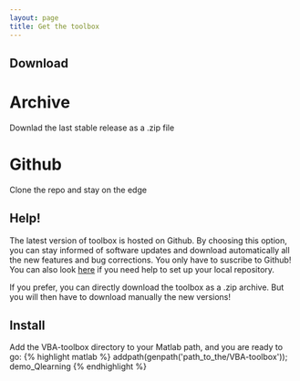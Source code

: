 ```yaml
---
layout: page
title: Get the toolbox
---
```


<h2>Download</h2>

<div class="download-option">
        <div class="button">
            <a class="fa fa-archive fa-5x" href="https://github.com/MBB-team/VBA-toolbox/archive/master.zip"></a>
        </div>
        <div class="description">
        <h1>Archive</h1>
        <p>Downlad the last stable release as a .zip file</p>
        </div>
</div>

<div class="download-option">
        <div class="button">
            <a class="fa fa-github-alt fa-5x" href="https://github.com/MBB-team/VBA-toolbox"></a>
        </div>
        <div class="description">
        <h1>Github</h1>
        <p>Clone the repo and stay on the edge</p>
        </div>
</div>

<h2>Help!</h2>
<p>The latest version of toolbox is hosted on Github.
   By choosing this option, you can stay informed of software updates and download automatically all the new features and bug corrections.
   You only have to suscribe to Github! You can also look <a href="https://help.github.com/articles/set-up-git/">here</a> if you need help to set up
   your local repository.
</p>
<p>
    If you prefer, you can directly download the toolbox as a .zip archive. But you will then have to download manually the new versions!
</p>

<h2>Install</h2>

<p> Add the VBA-toolbox directory to your Matlab path, and you are ready to go:
{% highlight matlab %}
addpath(genpath('path_to_the/VBA-toolbox'));
 demo_Qlearning
{% endhighlight %}
</p>


